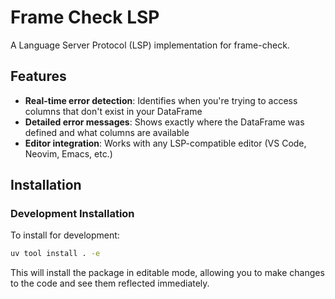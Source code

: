 # Frame Check LSP

A Language Server Protocol (LSP) implementation for frame-check.

## Features

- **Real-time error detection**: Identifies when you're trying to access columns that don't exist in your DataFrame
- **Detailed error messages**: Shows exactly where the DataFrame was defined and what columns are available
- **Editor integration**: Works with any LSP-compatible editor (VS Code, Neovim, Emacs, etc.)

## Installation

### Development Installation

To install for development:

```bash
uv tool install . -e
```

This will install the package in editable mode, allowing you to make changes to the code and see them reflected immediately.
